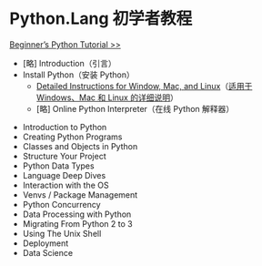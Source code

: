 # Python.Lang 初学者教程

[Beginner’s Python Tutorial >>](https://python.land/python-tutorial)

-   [略] Introduction（引言）
-   Install Python（安装 Python）
    -   [Detailed Instructions for Window, Mac, and Linux](https://python.land/installing-python)（[适用于 Windows、Mac 和 Linux 的详细说明](./2.Install-Python/Detailed-Instructions-for-Window-Mac-and-Linux.md)）
    -   [略] Online Python Interpreter（在线 Python 解释器）

<!--  -->
<!--  -->
<!--  -->

-   Introduction to Python
-   Creating Python Programs
-   Classes and Objects in Python
-   Structure Your Project
-   Python Data Types
-   Language Deep Dives
-   Interaction with the OS
-   Venvs / Package Management
-   Python Concurrency
-   Data Processing with Python
-   Migrating From Python 2 to 3
-   Using The Unix Shell
-   Deployment
-   Data Science
